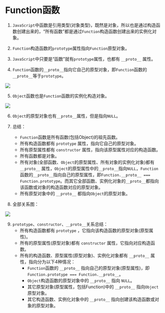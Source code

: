 # Function函数

1. `JavaScript`中函数是引用类型(对象类型)，既然是对象，所以也是通过构造函数创建出来的，“所有函数”都是通过`Function`构造函数创建出来的实例化对象。

2. `Function`构造函数的`prototype`属性指向`Function`原型对象。

3. `JavaScript`中只要是“函数”就有`prototype`属性，也都有 `__proto__` 属性。

4. `Function`函数的`__proto__`指向它自己的原型对象，即`Function`函数的 `__proto__`等于`prototype`。

<img src="../../00-images/03-JavaScript核心-新特性/Function_prototype.png">

5. `Object`函数也是`Function`函数的实例化构造对象。

<img src="../../00-images/03-JavaScript核心-新特性/Object.png">

6. `Object`的原型对象也有`__proto__`属性，但是指向`NULL`。

7. 总结：
    - `Function`函数是所有函数(包括Object)的祖先函数。
    - 所有构造函数都有 `prototype` 属性，指向它自己的原型对象。
    - 所有原型属性都有 `constructor` 属性，指向该原型属性对应的构造函数。
    - 所有函数都是对象。
    - 所有对象(全部函数、`Object`的原型属性、所有对象的实例化对象)都有 `__proto__` 属性，`Object`的原型属性中的`__proto__`指向`NULL`，`Function`函数的`__proto__`指向自己的原型属性，即`Function.__proto__ === Function.prototype`。而其它全部函数、实例化对象的`__proto__`都指向该函数或对象的构造函数对应的原型对象。
    - 所有原型对象中的 `__proto__` 都指向`Object`的原型对象。
   
8. 全部关系图：

<img src="../../00-images/03-JavaScript核心-新特性/prototype_constructor___proto__.png">

9. `prototype`、`constructor`、`__proto__`关系总结：
   - 所有构造函数都有 `prototype` ，它指向该构造函数的原型对象(原型属性)。
   - 所有的原型属性(原型对象)都有 `constructor` 属性，它指向对应构造函数。
   - 所有的构造函数、原型属性(原型对象)、实例化对象都有 `__proto__` 属性，指向分为以下4种情况：
      - `Function`函数的 `__proto__` 指向自己的原型对象(原型属性)，即 `Function.prototype === Function.__proto__`。
      - `Object`构造函数的原型对象中的 `__proto__` 指向 `NULL`。
      - 其它原型对象(原型属性，包括Function)中的 `__proto__` 指向`Object` 原型对象。
      - 其它构造函数、实例化对象中的 `__proto__` 指向创建该构造函数或对象的原型对象。

